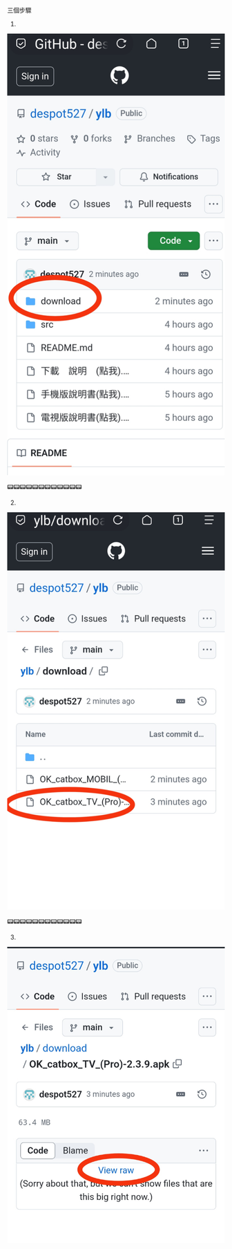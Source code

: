 
三個步驟

1.
![image](https://raw.githubusercontent.com/despot527/ylb/main/src/DL1.jpg)

📟📟📟📟📟📟📟📟📟📟📟📟

2.
![image](https://raw.githubusercontent.com/despot527/ylb/main/src/DL2.jpg)

📟📟📟📟📟📟📟📟📟📟📟📟

3.
![image](https://raw.githubusercontent.com/despot527/ylb/main/src/DL3.jpg)
